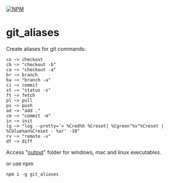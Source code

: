 [![NPM](https://nodei.co/npm/git_aliases.png)](https://nodei.co/npm/git_aliases/)

# git_aliases
Create aliases for git commands:

```
co ~> checkout
cb ~> "checkout -b"
ca ~> "checkout -a"
br ~> branch
ba ~> "branch -a"
ci ~> commit
st ~> "status -s"
ft ~> fetch
pl ~> pull
ps ~> push
ad ~> "add ."
cm ~> "commit -m"
in ~> init
lg ~> "log --pretty='> %Cred%h %Creset| %Cgreen"%s"%Creset | %Cblue%an%Creset - %ar' -10"
rv ~> "remote -v"
df ~> diff
```

Access "[output](/output)" folder for windows, mac and linux executables.

or use npm

`npm i -g git_aliases`

